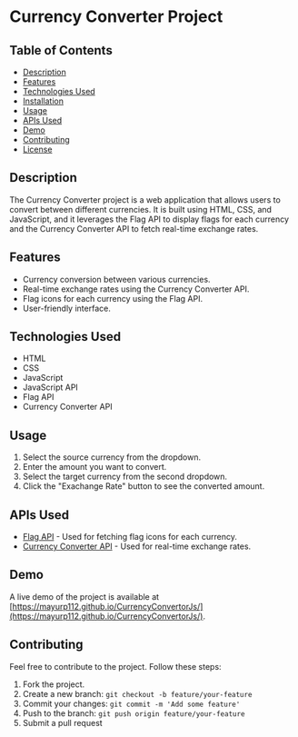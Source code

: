 # Currency Converter Project

## Table of Contents
- [Description](#description)
- [Features](#features)
- [Technologies Used](#technologies-used)
- [Installation](#installation)
- [Usage](#usage)
- [APIs Used](#apis-used)
- [Demo](#demo)
- [Contributing](#contributing)
- [License](#license)

## Description
The Currency Converter project is a web application that allows users to convert between different currencies. It is built using HTML, CSS, and JavaScript, and it leverages the Flag API to display flags for each currency and the Currency Converter API to fetch real-time exchange rates.

## Features
- Currency conversion between various currencies.
- Real-time exchange rates using the Currency Converter API.
- Flag icons for each currency using the Flag API.
- User-friendly interface.

## Technologies Used
- HTML
- CSS
- JavaScript
- JavaScript API
- Flag API
- Currency Converter API


## Usage
1. Select the source currency from the dropdown.
2. Enter the amount you want to convert.
3. Select the target currency from the second dropdown.
4. Click the "Exachange Rate" button to see the converted amount.

## APIs Used
- [Flag API](https://flagapi.com/) - Used for fetching flag icons for each currency.
- [Currency Converter API](https://www.currencyconverterapi.com/) - Used for real-time exchange rates.

## Demo
A live demo of the project is available at [https://mayurp112.github.io/CurrencyConvertorJs/](https://mayurp112.github.io/CurrencyConvertorJs/).

## Contributing
Feel free to contribute to the project. Follow these steps:
1. Fork the project.
2. Create a new branch: `git checkout -b feature/your-feature`
3. Commit your changes: `git commit -m 'Add some feature'`
4. Push to the branch: `git push origin feature/your-feature`
5. Submit a pull request
